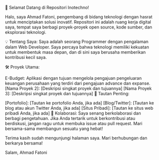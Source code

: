 🚀 Selamat Datang di Repositori Inotechno!

Halo, saya Ahmad Fatoni, pengembang di bidang teknologi dengan hasrat untuk menciptakan solusi inovatif. Repositori ini adalah ruang kerja digital saya, tempat saya berbagi proyek-proyek open source, kode sumber, dan eksplorasi teknologi.

💡 Tentang Saya:
Saya adalah seorang Programmer dengan pengalaman dalam Web Developer. Saya percaya bahwa teknologi memiliki kekuatan untuk membentuk masa depan, dan di sini saya berusaha memberikan kontribusi kecil saya.

🛠️ Proyek Utama:

E-Budget: Aplikasi dengan tujuan mengelola pengajuan pengeluaran keuangan perusahaan yang terdiri dari pengajuan advance dan expanse.
[Nama Proyek 2]: [Deskripsi singkat proyek dan tujuannya]
[Nama Proyek 3]: [Deskripsi singkat proyek dan tujuannya]
🔗 Tautan Penting:

[Portofolio]: [Tautan ke portofolio Anda, jika ada]
[Blog/Twitter]: [Tautan ke blog atau akun Twitter Anda, jika ada]
[Situs Pribadi]: [Tautan ke situs web pribadi Anda, jika ada]
🤝 Kolaborasi:
Saya senang berkolaborasi dan berbagi pengetahuan. Jika Anda tertarik untuk berkontribusi atau berdiskusi, jangan ragu untuk membuka issue atau pull request. Mari bersama-sama membangun sesuatu yang hebat!

Terima kasih sudah mengunjungi halaman saya. Mari berhubungan dan berkarya bersama!

Salam,
Ahmad Fatoni
